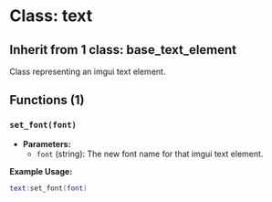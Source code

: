 # Class: text

## Inherit from 1 class: base_text_element

Class representing an imgui text element.

## Functions (1)

### `set_font(font)`

- **Parameters:**
  - `font` (string): The new font name for that imgui text element.

**Example Usage:**
```lua
text:set_font(font)
```


